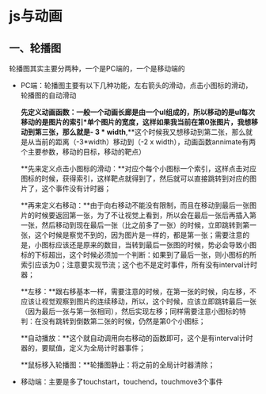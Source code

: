 # js与动画

## 一、轮播图

轮播图其实主要分两种，一个是PC端的，一个是移动端的

- PC端：轮播图主要有以下几种功能，左右箭头的滑动，点击小图标的滑动，轮播图的自动滑动

  **先定义动画函数：**一般一个动画长廊是由一个ul组成的，所以移动的是ul每次移动的是图片的索引*单个图片的宽度，这样如果我当前在第0张图片，我想移动到第三张，那么就是**- 3 * width**,**这个时候我又想移动到第二张，那么就是从当前的距离（-3*width）移动到（-2 x width），动画函数annimate有两个主要参数，移动的目标，移动的靶点）

  **先来定义点击小图标的滑动：**对应个每个小图标一个索引，这样点击对应图标的时候，获得索引，这样靶点就得到了，然后就可以直接跳转到对应的图片了，这个事件没有计时器；

  **再来定义右移动：**由于向右移动不能没有限制，而且在移动到最后一张图片的时候要返回第一张，为了不让视觉上看到，所以会在最后一张后再插入第一张，然后移动到现在最后一张（比之前多了一张）的时候，立即跳转到第一张，这个时候是察觉不到的，因为图片是一样的，都是第一张；需要注意的是，小图标应该还是原来的数目，当转到最后一张图的时候，势必会导致小图标的下标超出，这个时候必须加一个判断：如果到了最后一张，则小图标的所索引应该为0；注意要实现节流；这个也不是定时事件，所有没有interval计时器；

  **左移：**跟右移基本一样，需要注意的时候，在第一张的时候，向左移，不应该让视觉观察到图片的连续移动，所以，这个时候，应该立即跳转最后一张（因为最后一张与第一张相同），然后实现左移；同样需要注意小图标的特判：在没有跳转到倒数第二张的时候，仍然是第0个小图标；

  **自动播放：**这个就自动调用向右移动的函数即可，这个是有interval计时器的，要赋值，定义为全局计时器事件；

  **鼠标移入轮播图：**轮播图静止：将之前的全局计时器清除；

- 移动端：主要是多了touchstart，touchend，touchmove3个事件